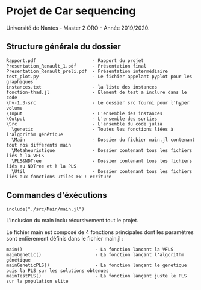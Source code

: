 # Projet de Car sequencing 
Université de Nantes - Master 2 ORO - Année 2019/2020.

## Structure générale du dossier
```
Rapport.pdf                     - Rapport du projet
Presentation_Renault_1.pdf      - Présentation final
Presentation_Renault_preli.pdf  - Présentation intermédiaire
test_plot.py                    - Le fichier appelant pyplot pour les graphiques
instances.txt                   - la liste des instances
fonction-thad.jl                - Element de test a inclure dans le code
\hv-1.3-src                     - Le dossier src fourni pour l'hyper volume
\Input                          - L'ensemble des instances
\Output                         - L'ensemble des sorties
\Src                            - L'ensemble du code julia
  \genetic                      - Toutes les fonctions liées à l'algorithm génétique
  \Main                         - Dossier du fichier main.jl contenant tout nos différents main
  \Metaheuristique              - Dossier contenant tous les fichiers liés à la VFLS
  \PLS&NDTree                   - Dossier contenant tous les fichiers liés au NDTree et à la PLS
  \Util                         - Dossier contenant tous les fichiers liés aux fonctions utiles Ex : ecriture
```

## Commandes d'éxécutions

```include("./src/Main/main.jl")```

L'inclusion du main inclu récursivement tout le projet.

Le fichier main est composé de 4 fonctions principales dont les paramètres sont entièrement définis dans le fichier main.jl :
```
main()                           - La fonction lancant la VFLS
mainGenetic()                    - La fonction lançant l'algorithm génétique
mainGeneticPLS()                 - La fonction lançant le genetique puis la PLS sur les solutions obtenues
mainTestPLS()                    - La fonction lançant juste le PLS sur la population elite
```
